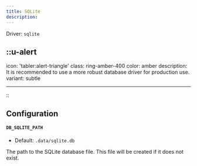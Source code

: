```yaml
---
title: SQLite
description:
---
```


Driver: `sqlite`

## ::u-alert

icon: 'tabler:alert-triangle'
class: ring-amber-400
color: amber
description: It is recommended to use a more robust database driver for production use.
variant: subtle

---

::

## Configuration

#### `DB_SQLITE_PATH`

- Default: `.data/sqlite.db`

The path to the SQLite database file. This file will be created if it does not exist.
